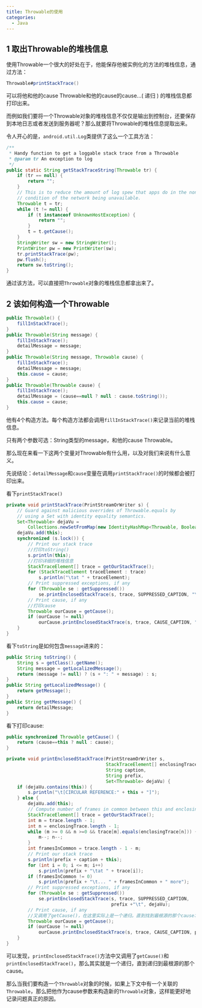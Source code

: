 ```yaml
---
title: Throwable的使用
categories:
  - Java
---
```


## 1 取出Throwable的堆栈信息



使用Throwable一个很大的好处在于，他能保存他被实例化的方法的堆栈信息，通过方法：

```java
Throwable#printStackTrace()
```

可以将他和他的cause Throwable和他的cause的cause...( 递归 ) 的堆栈信息都打印出来。

而例如我们要将一个Throwable对象的堆栈信息不仅仅是输出到控制台，还要保存到本地日志或者发送到服务器呢？那么就要将Throwable的堆栈信息提取出来。

令人开心的是，`android.util.Log`类提供了这么一个工具方法：

``` java
/**
 * Handy function to get a loggable stack trace from a Throwable
 * @param tr An exception to log
 */
public static String getStackTraceString(Throwable tr) {
    if (tr == null) {
        return "";
    }
    // This is to reduce the amount of log spew that apps do in the non-error
    // condition of the network being unavailable.
    Throwable t = tr;
    while (t != null) {
        if (t instanceof UnknownHostException) {
            return "";
        }
        t = t.getCause();
    }
    StringWriter sw = new StringWriter();
    PrintWriter pw = new PrintWriter(sw);
    tr.printStackTrace(pw);
    pw.flush();
    return sw.toString();
}
```

通过该方法，可以直接把`Throwable`对象的堆栈信息都拿出来了。



## 2 该如何构造一个Throwable

``` java
public Throwable() {
    fillInStackTrace();
}
public Throwable(String message) {
    fillInStackTrace();
    detailMessage = message;
}
public Throwable(String message, Throwable cause) {
    fillInStackTrace();
    detailMessage = message;
    this.cause = cause;
}
public Throwable(Throwable cause) {
    fillInStackTrace();
    detailMessage = (cause==null ? null : cause.toString());
    this.cause = cause;
}
```

他有4个构造方法。每个构造方法都会调用`fillInStackTrace()`来记录当前的堆栈信息。

只有两个参数可选：String类型的message，和他的cause Throwable。

那么现在来看一下这两个变量对Throwable有什么用，以及对我们来说有什么意义。



先说结论：`detailMessage`和`cause`变量在调用`printStackTrace()`的时候都会被打印出来。

看下`printStackTrace()`

``` java
private void printStackTrace(PrintStreamOrWriter s) {
    // Guard against malicious overrides of Throwable.equals by
    // using a Set with identity equality semantics.
    Set<Throwable> dejaVu =
        Collections.newSetFromMap(new IdentityHashMap<Throwable, Boolean>());
    dejaVu.add(this);
    synchronized (s.lock()) {
        // Print our stack trace
        //打印toString()
        s.println(this);
        //打印详细的堆栈信息
        StackTraceElement[] trace = getOurStackTrace();
        for (StackTraceElement traceElement : trace)
            s.println("\tat " + traceElement);
        // Print suppressed exceptions, if any
        for (Throwable se : getSuppressed())
            se.printEnclosedStackTrace(s, trace, SUPPRESSED_CAPTION, "\t", dejaVu);
        // Print cause, if any
        //打印cause
        Throwable ourCause = getCause();
        if (ourCause != null)
            ourCause.printEnclosedStackTrace(s, trace, CAUSE_CAPTION, "", dejaVu);
    }
}
```

看下`toString`是如何包含`message`进来的：

``` java
public String toString() {
    String s = getClass().getName();
    String message = getLocalizedMessage();
    return (message != null) ? (s + ": " + message) : s;
}
public String getLocalizedMessage() {
    return getMessage();
}
public String getMessage() {
    return detailMessage;
}
```

看下打印cause:

``` java
public synchronized Throwable getCause() {
    return (cause==this ? null : cause);
}

private void printEnclosedStackTrace(PrintStreamOrWriter s,
                                     StackTraceElement[] enclosingTrace,
                                     String caption,
                                     String prefix,
                                     Set<Throwable> dejaVu) {
    if (dejaVu.contains(this)) {
        s.println("\t[CIRCULAR REFERENCE:" + this + "]");
    } else {
        dejaVu.add(this);
        // Compute number of frames in common between this and enclosing trace
        StackTraceElement[] trace = getOurStackTrace();
        int m = trace.length - 1;
        int n = enclosingTrace.length - 1;
        while (m >= 0 && n >=0 && trace[m].equals(enclosingTrace[n])) {
            m--; n--;
        }
        int framesInCommon = trace.length - 1 - m;
        // Print our stack trace
        s.println(prefix + caption + this);
        for (int i = 0; i <= m; i++)
            s.println(prefix + "\tat " + trace[i]);
        if (framesInCommon != 0)
            s.println(prefix + "\t... " + framesInCommon + " more");
        // Print suppressed exceptions, if any
        for (Throwable se : getSuppressed())
            se.printEnclosedStackTrace(s, trace, SUPPRESSED_CAPTION,
                                       prefix +"\t", dejaVu);
        // Print cause, if any
        //又调用了getCause()，在这里实际上是一个递归。直到找到最根源的那个cause才会停止。
        Throwable ourCause = getCause();
        if (ourCause != null)
            ourCause.printEnclosedStackTrace(s, trace, CAUSE_CAPTION, prefix, dejaVu);
    }
}
```

可以发现，`printEnclosedStackTrace()`方法中又调用了`getCause()`和`printEnclosedStackTrace()`，那么其实就是一个递归，直到递归到最根源的那个cause。



那么当我们要构造一个`Throwable`对象的时候，如果上下文中有一个关联的`Throwable`，那么把他作为cause参数来构造新的`Throwable`对象，这样能更好地记录问题真正的原因。


                                                                                                                                                                                                                                                                                                                                                                                                                                                                                                                                                                                                                                                                                                                                                                                                                                                                                                                                                                                                                                                                                                                                                                                                                                                                                                                                                                                                                                                                                                                                                                                                                                                                                                                                                                                                                                                                                                                                                                                                                                                                                                                                                                                                                                                                                                                                                                                                                                                                                                                                                                                                                                                                                                                                                                                                                                                                                                                                                                                                                                                                                                                                                                                                                                                                                                                                                                                                                                                                                                                                                                                                                                                                                                                                                                                                                                                                                                                                                                                                                                                                                                                                                                                                                                                                                                                                                                                                                                                                                                                                                                                                                                                                        